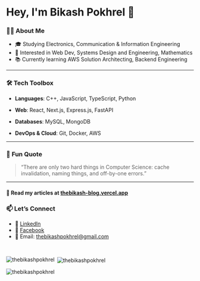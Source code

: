 # Hey, I'm Bikash Pokhrel 👋

### 👨‍🎓 **About Me**

- 🎓 Studying Electronics, Communication & Information Engineering
- 🌱 Interested in Web Dev, Systems Design and Engineering, Mathematics
- 📚 Currently learning AWS Solution Architecting, Backend Engineering

---

### 🛠️ **Tech Toolbox**

- **Languages**: C++, JavaScript, TypeScript, Python

- **Web**: React, Next.js, Express.js, FastAPI

- **Databases**: MySQL, MongoDB

- **DevOps & Cloud**: Git, Docker, AWS

---

### 💬 **Fun Quote**

> “There are only two hard things in Computer Science: cache invalidation, naming things, and off-by-one errors.”

---

#### 📝 Read my articles at [thebikash-blog.vercel.app](https://thebikash-blog.vercel.app)

### 📫 **Let’s Connect**

- 💼 [LinkedIn](https://www.linkedin.com/in/thebikashpokhrel/)
- 📘 [Facebook](https://www.facebook.com/bikash404)
- 📧 Email: thebikashpokhrel@gmail.com
<br />
<p><img align="left" src="https://github-readme-stats.vercel.app/api/top-langs?username=thebikashpokhrel&show_icons=true&locale=en&layout=compact" alt="thebikashpokhrel" /></p>

<p>&nbsp;<img align="center" src="https://github-readme-stats.vercel.app/api?username=thebikashpokhrel&show_icons=true&locale=en" alt="thebikashpokhrel" /></p>

<p><img align="center" src="https://github-readme-streak-stats.herokuapp.com/?user=thebikashpokhrel&" alt="thebikashpokhrel" /></p>
